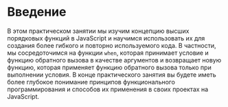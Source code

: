 # Введение

В этом практическом занятии мы изучим концепцию высших порядковых функций в JavaScript и научимся использовать их для создания более гибкого и повторно используемого кода. В частности, мы сосредоточимся на функции `when`, которая принимает условие и функцию обратного вызова в качестве аргументов и возвращает новую функцию, которая применяет функцию обратного вызова только при выполнении условия. В конце практического занятия вы будете иметь более глубокое понимание принципов функционального программирования и способов их применения в своих проектах на JavaScript.
